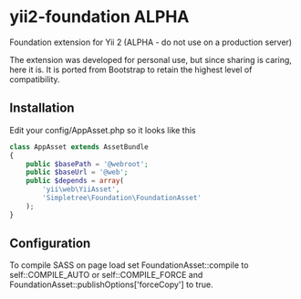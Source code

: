 yii2-foundation ALPHA
=====================

Foundation extension for Yii 2 (ALPHA - do not use on a production server)

The extension was developed for personal use, but since sharing is caring, here it is.
It is ported from Bootstrap to retain the highest level of compatibility.


Installation
------------

Edit your config/AppAsset.php so it looks like this
```php
class AppAsset extends AssetBundle
{
    public $basePath = '@webroot';
    public $baseUrl = '@web';
    public $depends = array(
        'yii\web\YiiAsset',
        'Simpletree\Foundation\FoundationAsset'
    );
}
```

Configuration
-------------

To compile SASS on page load set FoundationAsset::compile to self::COMPILE_AUTO or self::COMPILE_FORCE
and  FoundationAsset::publishOptions['forceCopy'] to true.
